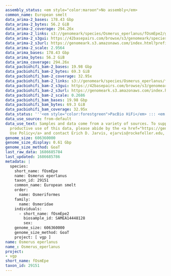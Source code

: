 ```yaml
---
assembly_status: <em style="color:maroon">No assembly</em>
common_name: European smelt
data_arima-2_bases: 178.43 Gbp
data_arima-2_bytes: 56.2 GiB
data_arima-2_coverage: 294.26x
data_arima-2_links: s3://genomeark/species/Osmerus_eperlanus/fOsmEpe2/genomic_data/arima/<br>
data_arima-2_s3gui: https://42basepairs.com/browse/s3/genomeark/species/Osmerus_eperlanus/fOsmEpe2/genomic_data/arima/
data_arima-2_s3url: https://genomeark.s3.amazonaws.com/index.html?prefix=species/Osmerus_eperlanus/fOsmEpe2/genomic_data/arima/
data_arima-2_scale: 2.9564
data_arima_bases: 178.43 Gbp
data_arima_bytes: 56.2 GiB
data_arima_coverage: 294.26x
data_pacbiohifi_bam-2_bases: 19.98 Gbp
data_pacbiohifi_bam-2_bytes: 69.3 GiB
data_pacbiohifi_bam-2_coverage: 32.95x
data_pacbiohifi_bam-2_links: s3://genomeark/species/Osmerus_eperlanus/fOsmEpe2/genomic_data/pacbio_hifi/<br>
data_pacbiohifi_bam-2_s3gui: https://42basepairs.com/browse/s3/genomeark/species/Osmerus_eperlanus/fOsmEpe2/genomic_data/pacbio_hifi/
data_pacbiohifi_bam-2_s3url: https://genomeark.s3.amazonaws.com/index.html?prefix=species/Osmerus_eperlanus/fOsmEpe2/genomic_data/pacbio_hifi/
data_pacbiohifi_bam-2_scale: 0.2686
data_pacbiohifi_bam_bases: 19.98 Gbp
data_pacbiohifi_bam_bytes: 69.3 GiB
data_pacbiohifi_bam_coverage: 32.95x
data_status: '''<em style="color:forestgreen">PacBio HiFi</em> ::: <em style="color:forestgreen">Arima</em>'''
data_use_source: from-default
data_use_text: Samples and data come from a variety of sources. To support fair and
  productive use of this data, please abide by the <a href="https://genome10k.soe.ucsc.edu/data-use-policies/">Data
  Use Policy</a> and contact Erich D. Jarvis, ejarvis@rockefeller.edu, with any questions.
genome_size: 606360000
genome_size_display: 0.61 Gbp
genome_size_method: GoaT
last_raw_data: 1686685784
last_updated: 1686685786
metadata: |
  species:
    short_name: fOsmEpe
    name: Osmerus eperlanus
    taxon_id: 29151
    common_name: European smelt
    order:
      name: Osmeriformes
    family:
      name: Osmeridae
    individuals:
      - short_name: fOsmEpe2
        biosample_id: SAMEA14448128
        sex:
    genome_size: 606360000
    genome_size_method: GoaT
    project: [ vgp ]
name: Osmerus eperlanus
name_: Osmerus_eperlanus
project:
- vgp
short_name: fOsmEpe
taxon_id: 29151
---
```

